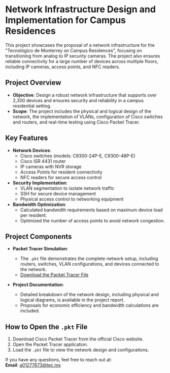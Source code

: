 # Network Infrastructure Design and Implementation for Campus Residences

This project showcases the proposal of a network infrastructure for the "Tecnológico de Monterrey on Campus Residences", focusing on transitioning from analog to IP security cameras. The project also ensures reliable connectivity for a large number of devices across multiple floors, including IP cameras, access points, and NFC readers.

## Project Overview

- **Objective**: Design a robust network infrastructure that supports over 2,300 devices and ensures security and reliability in a campus residential setting.
- **Scope**: The project includes the physical and logical design of the network, the implementation of VLANs, configuration of Cisco switches and routers, and real-time testing using Cisco Packet Tracer.

## Key Features

- **Network Devices**:
  - Cisco switches (models: C9300-24P-E, C9300-48P-E)
  - Cisco ISR 4431 router
  - IP cameras with NVR storage
  - Access Points for resident connectivity
  - NFC readers for secure access control
- **Security Implementation**:
  - VLAN segmentation to isolate network traffic
  - SSH for secure device management
  - Physical access control to networking equipment
- **Bandwidth Optimization**:
  - Calculated bandwidth requirements based on maximum device load per resident.
  - Optimized the number of access points to avoid network congestion.
  
## Project Components

- **Packet Tracer Simulation**:
  - The `.pkt` file demonstrates the complete network setup, including routers, switches, VLAN configurations, and devices connected to the network.
  - [Download the Packet Tracer File](https://tecmx-my.sharepoint.com/:u:/g/personal/a01277673_tec_mx/ESwFMtfrO-dIog-a0-j2iFUBeuFf9vbrNQcEW5FCGCbevw?e=tQoaxJ)
  
- **Project Documentation**:
  - Detailed breakdown of the network design, including physical and logical diagrams, is available in the project report. 
  - Proposals for economic efficiency and bandwidth calculations are included.

## How to Open the `.pkt` File

1. Download Cisco Packet Tracer from the official Cisco website.
2. Open the Packet Tracer application.
3. Load the `.pkt` file to view the network design and configurations.


If you have any questions, feel free to reach out at:  
**Email**: a01277673@tec.mx  
